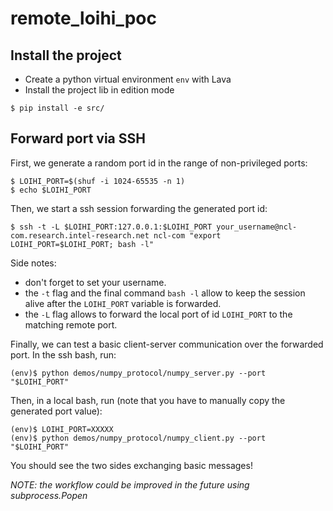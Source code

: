 # remote_loihi_poc

## Install the project

- Create a python virtual environment `env` with Lava
- Install the project lib in edition mode

```
$ pip install -e src/
```

## Forward port via SSH

First, we generate a random port id in the range of non-privileged ports:
```
$ LOIHI_PORT=$(shuf -i 1024-65535 -n 1)
$ echo $LOIHI_PORT
```
Then, we start a ssh session forwarding the generated port id:
```
$ ssh -t -L $LOIHI_PORT:127.0.0.1:$LOIHI_PORT your_username@ncl-com.research.intel-research.net ncl-com "export LOIHI_PORT=$LOIHI_PORT; bash -l"
```
Side notes: 
- don't forget to set your username.
- the `-t` flag and the final command `bash -l` allow to keep the session alive after the `LOIHI_PORT` variable is forwarded.
- the `-L` flag allows to forward the local port of id `LOIHI_PORT` to the matching remote port.

Finally, we can test a basic client-server communication over the forwarded port.
In the ssh bash, run:
```
(env)$ python demos/numpy_protocol/numpy_server.py --port "$LOIHI_PORT"
```
Then, in a local bash, run (note that you have to manually copy the generated port value):
```
(env)$ LOIHI_PORT=XXXXX
(env)$ python demos/numpy_protocol/numpy_client.py --port "$LOIHI_PORT"
```

You should see the two sides exchanging basic messages!

*NOTE:  the workflow could be improved in the future using subprocess.Popen*